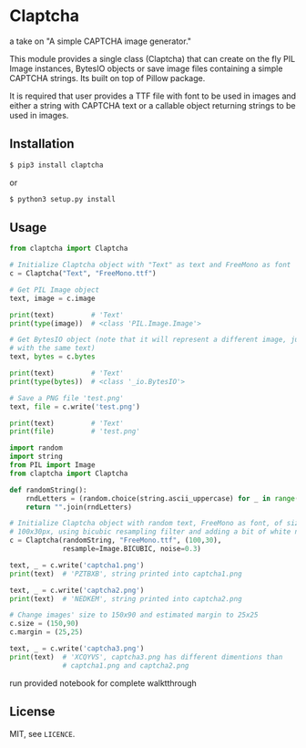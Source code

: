 # Claptcha

a take on "A simple CAPTCHA image generator."

This module provides a single class (Claptcha) that can create on the fly
PIL Image instances, BytesIO objects or save image files containing a simple
CAPTCHA strings. Its built on top of Pillow package.

It is required that user provides a TTF file with font to be used in images
and either a string with CAPTCHA text or a callable object returning strings
to be used in images.

## Installation

```bash
$ pip3 install claptcha
```
or
```bash
$ python3 setup.py install
```

## Usage

```python
from claptcha import Claptcha

# Initialize Claptcha object with "Text" as text and FreeMono as font
c = Claptcha("Text", "FreeMono.ttf")

# Get PIL Image object
text, image = c.image

print(text)         # 'Text'
print(type(image))  # <class 'PIL.Image.Image'>

# Get BytesIO object (note that it will represent a different image, just
# with the same text)
text, bytes = c.bytes

print(text)         # 'Text'
print(type(bytes))  # <class '_io.BytesIO'>

# Save a PNG file 'test.png'
text, file = c.write('test.png')

print(text)         # 'Text'
print(file)         # 'test.png'
```

```python
import random
import string
from PIL import Image
from claptcha import Claptcha

def randomString():
    rndLetters = (random.choice(string.ascii_uppercase) for _ in range(6))
    return "".join(rndLetters)

# Initialize Claptcha object with random text, FreeMono as font, of size
# 100x30px, using bicubic resampling filter and adding a bit of white noise
c = Claptcha(randomString, "FreeMono.ttf", (100,30),
             resample=Image.BICUBIC, noise=0.3)

text, _ = c.write('captcha1.png')
print(text)  # 'PZTBXB', string printed into captcha1.png

text, _ = c.write('captcha2.png')
print(text)  # 'NEDKEM', string printed into captcha2.png

# Change images' size to 150x90 and estimated margin to 25x25
c.size = (150,90)
c.margin = (25,25)

text, _ = c.write('captcha3.png')
print(text)  # 'XCQYVS', captcha3.png has different dimentions than
             # captcha1.png and captcha2.png
```

run provided notebook for complete walktthrough


## License

MIT, see `LICENCE`.

